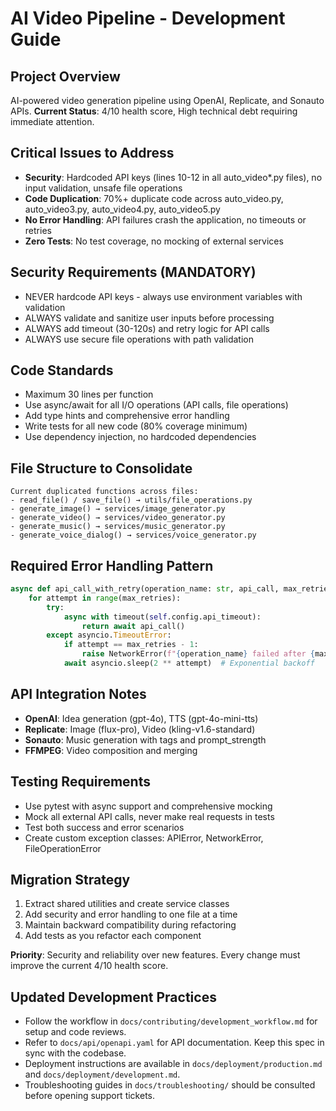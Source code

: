 # AI Video Pipeline - Development Guide

## Project Overview
AI-powered video generation pipeline using OpenAI, Replicate, and Sonauto APIs. 
**Current Status**: 4/10 health score, High technical debt requiring immediate attention.

## Critical Issues to Address
- **Security**: Hardcoded API keys (lines 10-12 in all auto_video*.py files), no input validation, unsafe file operations
- **Code Duplication**: 70%+ duplicate code across auto_video.py, auto_video3.py, auto_video4.py, auto_video5.py
- **No Error Handling**: API failures crash the application, no timeouts or retries
- **Zero Tests**: No test coverage, no mocking of external services

## Security Requirements (MANDATORY)
- NEVER hardcode API keys - always use environment variables with validation
- ALWAYS validate and sanitize user inputs before processing
- ALWAYS add timeout (30-120s) and retry logic for API calls
- ALWAYS use secure file operations with path validation

## Code Standards
- Maximum 30 lines per function
- Use async/await for all I/O operations (API calls, file operations)
- Add type hints and comprehensive error handling
- Write tests for all new code (80% coverage minimum)
- Use dependency injection, no hardcoded dependencies

## File Structure to Consolidate
```
Current duplicated functions across files:
- read_file() / save_file() → utils/file_operations.py
- generate_image() → services/image_generator.py  
- generate_video() → services/video_generator.py
- generate_music() → services/music_generator.py
- generate_voice_dialog() → services/voice_generator.py
```

## Required Error Handling Pattern
```python
async def api_call_with_retry(operation_name: str, api_call, max_retries: int = 3):
    for attempt in range(max_retries):
        try:
            async with timeout(self.config.api_timeout):
                return await api_call()
        except asyncio.TimeoutError:
            if attempt == max_retries - 1:
                raise NetworkError(f"{operation_name} failed after {max_retries} attempts")
            await asyncio.sleep(2 ** attempt)  # Exponential backoff
```

## API Integration Notes
- **OpenAI**: Idea generation (gpt-4o), TTS (gpt-4o-mini-tts) 
- **Replicate**: Image (flux-pro), Video (kling-v1.6-standard)
- **Sonauto**: Music generation with tags and prompt_strength
- **FFMPEG**: Video composition and merging

## Testing Requirements
- Use pytest with async support and comprehensive mocking
- Mock all external API calls, never make real requests in tests
- Test both success and error scenarios
- Create custom exception classes: APIError, NetworkError, FileOperationError

## Migration Strategy
1. Extract shared utilities and create service classes
2. Add security and error handling to one file at a time
3. Maintain backward compatibility during refactoring
4. Add tests as you refactor each component

**Priority**: Security and reliability over new features. Every change must improve the current 4/10 health score.

## Updated Development Practices
- Follow the workflow in `docs/contributing/development_workflow.md` for setup and code reviews.
- Refer to `docs/api/openapi.yaml` for API documentation. Keep this spec in sync with the codebase.
- Deployment instructions are available in `docs/deployment/production.md` and `docs/deployment/development.md`.
- Troubleshooting guides in `docs/troubleshooting/` should be consulted before opening support tickets.
